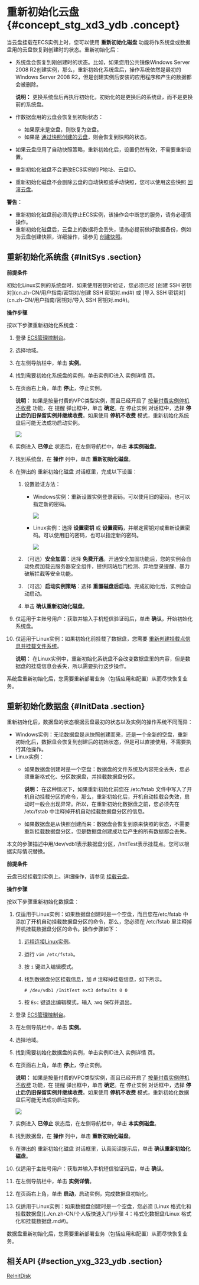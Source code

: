 # 重新初始化云盘 {#concept_stg_xd3_ydb .concept}

当云盘挂载在ECS实例上时，您可以使用 **重新初始化磁盘** 功能将作系统盘或数据盘用的云盘恢复到创建时的状态。重新初始化后：

-   系统盘会恢复到刚创建时的状态。比如，如果您用公共镜像Windows Server 2008 R2创建实例，那么，重新初始化系统盘后，操作系统依然是最初的Windows Server 2008 R2，但是创建实例后安装的应用程序和产生的数据都会被删除。

    **说明：** 更换系统盘后再执行初始化，初始化的是更换后的系统盘，而不是更换前的系统盘。

-   作数据盘用的云盘会恢复到初始状态：
    -   如果原来是空盘，则恢复为空盘。
    -   如果是 [通过快照创建的云盘](cn.zh-CN/用户指南/云盘/用快照创建云盘.md#)，则会恢复到快照的状态。
-   如果云盘应用了自动快照策略，重新初始化后，设置仍然有效，不需要重新设置。
-   重新初始化磁盘不会更改ECS实例的IP地址、云盘ID。
-   重新初始化磁盘不会删除云盘的自动快照或手动快照，您可以使用这些快照 [回滚云盘](cn.zh-CN/用户指南/云盘/回滚云盘.md#)。

**警告：** 

-   重新初始化磁盘前必须先停止ECS实例，该操作会中断您的服务，请务必谨慎操作。
-   重新初始化磁盘后，云盘上的数据将会丢失，请务必提前做好数据备份，例如为云盘创建快照，详细操作，请参见 [创建快照](cn.zh-CN/用户指南/快照/创建快照.md#)。

## 重新初始化系统盘 {#InitSys .section}

**前提条件**

初始化Linux实例的系统盘时，如果使用密钥对验证，您必须已经 [创建 SSH 密钥对](cn.zh-CN/用户指南/密钥对/创建 SSH 密钥对.md#) 或 [导入 SSH 密钥对](cn.zh-CN/用户指南/密钥对/导入 SSH 密钥对.md#)。

**操作步骤**

按以下步骤重新初始化系统盘：

1.  登录 [ECS管理控制台](https://ecs.console.aliyun.com/#/home)。
2.  选择地域。
3.  在左侧导航栏中，单击 **实例**。
4.  找到需要初始化系统盘的实例，单击实例ID进入 实例详情 页。
5.  在页面右上角，单击 **停止**，停止实例。

    **说明：** 如果是按量付费的VPC类型实例，而且已经开启了 [按量付费实例停机不收费](../cn.zh-CN/产品定价/按量付费实例停机不收费.md#) 功能，在 提醒 弹出框中，单击 **确定**。在 停止实例 对话框中，选择 **停止后仍旧保留实例并继续收费**。如果使用 **停机不收费** 模式，重新初始化系统盘后可能无法成功启动实例。

    ![](http://static-aliyun-doc.oss-cn-hangzhou.aliyuncs.com/assets/img/9676/5328_zh-CN.png)

6.  实例进入 **已停止** 状态后，在左侧导航栏中，单击 **本实例磁盘**。
7.  找到系统盘，在 **操作** 列中，单击 **重新初始化磁盘**。
8.  在弹出的 重新初始化磁盘 对话框里，完成以下设置：
    1.  设置验证方法：
        -   Windows实例：重新设置实例登录密码。可以使用旧的密码，也可以指定新的密码。

            ![](http://static-aliyun-doc.oss-cn-hangzhou.aliyuncs.com/assets/img/9679/5382_zh-CN.png)

        -   Linux实例：选择 **设置密钥** 或 **设置密码**，并绑定密钥对或重新设置密码。可以使用旧的密码，也可以指定新的密码。

            ![](http://static-aliyun-doc.oss-cn-hangzhou.aliyuncs.com/assets/img/9679/5383_zh-CN.png)

    2.  （可选）**安全加固**：选择 **免费开通**。开通安全加固功能后，您的实例会自动免费加载云服务器安全组件，提供网站后门检测、异地登录提醒、暴力破解拦截等安全功能。
    3.  （可选）**启动实例策略**：选择 **重置磁盘后启动**。完成初始化后，实例会自动启动。
    4.  单击 **确认重新初始化磁盘**。
9.  仅适用于主账号用户：获取并输入手机短信验证码后，单击 **确认**，开始初始化系统盘。
10. 仅适用于Linux实例：如果初始化前挂载了数据盘，您需要 [重新创建挂载点信息并挂载文件系统](https://help.aliyun.com/document_detail/40580.html)。

    **说明：** 在Linux实例中，重新初始化系统盘不会改变数据盘里的内容，但是数据盘的挂载信息会丢失，所以需要执行这步操作。


系统盘重新初始化后，您需要重新部署业务（包括应用和配置）从而尽快恢复业务。

## 重新初始化数据盘 {#InitData .section}

重新初始化后，数据盘的状态根据云盘最初的状态以及实例的操作系统不同而异：

-   Windows实例：无论数据盘是从快照创建而来，还是一个全新的空盘，重新初始化后，数据盘会恢复到创建后的初始状态，但是可以直接使用，不需要执行其他操作。
-   Linux实例：
    -   如果数据盘创建时是一个空盘：数据盘的文件系统及内容完全丢失，您必须重新格式化、分区数据盘，并挂载数据盘分区。

        **说明：** 在这种情况下，如果重新初始化前您在 /etc/fstab 文件中写入了开机自动挂载分区的命令，那么，重新初始化后，开机自动挂载会失效，启动时一般会出现异常。所以，在重新初始化数据盘之前，您必须先在 /etc/fstab 中注释掉开机自动挂载数据盘分区的信息。

    -   如果数据盘是从快照创建而来：数据盘会恢复到原来快照的状态，不需要重新挂载数据盘分区，但是数据盘创建成功后产生的所有数据都会丢失。

本文的步骤描述中用/dev/vdb1表示数据盘分区，/InitTest表示挂载点。您可以根据实际情况替换。

**前提条件**

云盘已经挂载到实例上。详细操作，请参见 [挂载云盘](cn.zh-CN/用户指南/云盘/挂载云盘.md#)。

**操作步骤**

按以下步骤重新初始化数据盘：

1.  仅适用于Linux实例：如果数据盘创建时是一个空盘，而且您在/etc/fstab 中添加了开机自动挂载数据盘分区的命令，那么，您必须在 /etc/fstab 里注释掉开机挂载数据盘分区的命令。操作步骤如下：
    1.  [远程连接Linux实例](cn.zh-CN/用户指南/连接实例/连接实例概述.md#)。
    2.  运行 `vim /etc/fstab`。
    3.  按 `i` 键进入编辑模式。
    4.  找到数据盘分区挂载信息，加 \# 注释掉挂载信息，如下所示。

        ```
        # /dev/vdb1 /InitTest ext3 defaults 0 0
        ```

    5.  按 `Esc` 键退出编辑模式，输入 :wq 保存并退出。
2.  登录 [ECS管理控制台](https://ecs.console.aliyun.com/#/home)。
3.  在左侧导航栏中，单击 **实例**。
4.  选择地域。
5.  找到需要初始化数据盘的实例，单击实例ID进入 实例详情 页。
6.  在页面右上角，单击 **停止**，停止实例。

    **说明：** 如果是按量付费的VPC类型实例，而且已经开启了 [按量付费实例停机不收费](../cn.zh-CN/产品定价/按量付费实例停机不收费.md#) 功能，在 提醒 弹出框中，单击 **确定**。在 停止实例 对话框中，选择 **停止后仍旧保留实例并继续收费**。如果使用 **停机不收费** 模式，重新初始化数据盘后可能无法成功启动实例。

    ![](http://static-aliyun-doc.oss-cn-hangzhou.aliyuncs.com/assets/img/9676/5328_zh-CN.png)

7.  实例进入 **已停止** 状态后，在左侧导航栏中，单击 **本实例磁盘**。
8.  找到数据盘，在 **操作** 列中，单击 **重新初始化磁盘**。
9.  在弹出的 重新初始化磁盘 对话框里，认真阅读提示后，单击 **确认重新初始化磁盘**。
10. 仅适用于主账号用户：获取并输入手机短信验证码后，单击 **确认**。
11. 在左侧导航栏中，单击 **实例详情**。
12. 在页面右上角，单击 **启动**，启动实例，完成数据盘初始化。
13. 仅适用于Linux实例：如果数据盘创建时是一个空盘，您必须 [Linux 格式化和挂载数据盘](../cn.zh-CN/个人版快速入门/步骤 4：格式化数据盘/Linux 格式化和挂载数据盘.md#)。

数据盘重新初始化后，您需要重新部署业务（包括应用和配置）从而尽快恢复业务。

## 相关API {#section_yxg_323_ydb .section}

[ReInitDisk](../cn.zh-CN/API参考/磁盘/ReInitDisk.md#)

